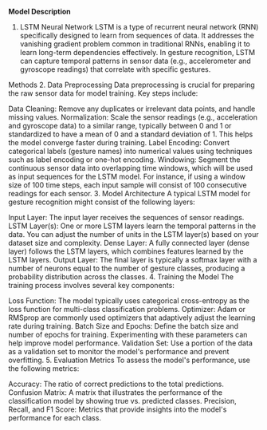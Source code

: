 **Model Description**
1. LSTM Neural Network
LSTM is a type of recurrent neural network (RNN) specifically designed to learn from sequences of data. It addresses the vanishing gradient problem common in traditional RNNs, enabling it to learn long-term dependencies effectively. In gesture recognition, LSTM can capture temporal patterns in sensor data (e.g., accelerometer and gyroscope readings) that correlate with specific gestures.

Methods
2. Data Preprocessing
Data preprocessing is crucial for preparing the raw sensor data for model training. Key steps include:

Data Cleaning: Remove any duplicates or irrelevant data points, and handle missing values.
Normalization: Scale the sensor readings (e.g., acceleration and gyroscope data) to a similar range, typically between 0 and 1 or standardized to have a mean of 0 and a standard deviation of 1. This helps the model converge faster during training.
Label Encoding: Convert categorical labels (gesture names) into numerical values using techniques such as label encoding or one-hot encoding.
Windowing: Segment the continuous sensor data into overlapping time windows, which will be used as input sequences for the LSTM model. For instance, if using a window size of 100 time steps, each input sample will consist of 100 consecutive readings for each sensor.
3. Model Architecture
A typical LSTM model for gesture recognition might consist of the following layers:

Input Layer: The input layer receives the sequences of sensor readings.
LSTM Layer(s): One or more LSTM layers learn the temporal patterns in the data. You can adjust the number of units in the LSTM layer(s) based on your dataset size and complexity.
Dense Layer: A fully connected layer (dense layer) follows the LSTM layers, which combines features learned by the LSTM layers.
Output Layer: The final layer is typically a softmax layer with a number of neurons equal to the number of gesture classes, producing a probability distribution across the classes.
4. Training the Model
The training process involves several key components:

Loss Function: The model typically uses categorical cross-entropy as the loss function for multi-class classification problems.
Optimizer: Adam or RMSprop are commonly used optimizers that adaptively adjust the learning rate during training.
Batch Size and Epochs: Define the batch size and number of epochs for training. Experimenting with these parameters can help improve model performance.
Validation Set: Use a portion of the data as a validation set to monitor the model's performance and prevent overfitting.
5. Evaluation Metrics
To assess the model's performance, use the following metrics:

Accuracy: The ratio of correct predictions to the total predictions.
Confusion Matrix: A matrix that illustrates the performance of the classification model by showing true vs. predicted classes.
Precision, Recall, and F1 Score: Metrics that provide insights into the model's performance for each class.
